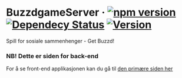 # BuzzdgameServer · [![npm version](https://badge.fury.io/js/express.svg)](//npmjs.com/package/express) [![Dependecy Status](https://david-dm.org/sindreha/BuzzdgameServer.svg)]() [![Version](https://img.shields.io/badge/Version-0.1-Green.svg)](https://shields.io/) 
Spill for sosiale sammenhenger - Get Buzzd! 

### NB! Dette er siden for back-end
For å se front-end applikasjonen kan du gå til [den primære siden her](https://github.com/SindreHa/Buzzdgame)
